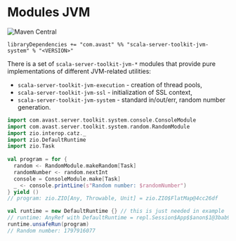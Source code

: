# Modules JVM

![Maven Central](https://img.shields.io/maven-central/v/com.avast/scala-server-toolkit-jvm-system_2.12)

`libraryDependencies += "com.avast" %% "scala-server-toolkit-jvm-system" % "<VERSION>"`

There is a set of `scala-server-toolkit-jvm-*` modules that provide pure implementations of different JVM-related utilities:

* `scala-server-toolkit-jvm-execution` - creation of thread pools,
* `scala-server-toolkit-jvm-ssl` - initialization of SSL context,
* `scala-server-toolkit-jvm-system` - standard in/out/err, random number generation.

```scala
import com.avast.server.toolkit.system.console.ConsoleModule
import com.avast.server.toolkit.system.random.RandomModule
import zio.interop.catz._
import zio.DefaultRuntime
import zio.Task
 
val program = for {
  random <- RandomModule.makeRandom[Task]
  randomNumber <- random.nextInt
  console = ConsoleModule.make[Task]
  _ <- console.printLine(s"Random number: $randomNumber")
} yield ()
// program: zio.ZIO[Any, Throwable, Unit] = zio.ZIO$FlatMap@4cc26df

val runtime = new DefaultRuntime {} // this is just needed in example
// runtime: AnyRef with DefaultRuntime = repl.Session$App$$anon$1@3bab95ca // this is just needed in example
runtime.unsafeRun(program)
// Random number: 1797916077
```

